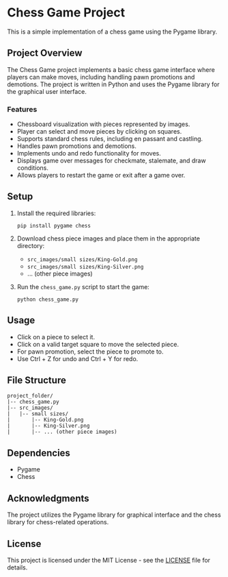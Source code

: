# Chess Game Project

This is a simple implementation of a chess game using the Pygame library.

## Project Overview

The Chess Game project implements a basic chess game interface where players can make moves, including handling pawn promotions and demotions. The project is written in Python and uses the Pygame library for the graphical user interface.

### Features

- Chessboard visualization with pieces represented by images.
- Player can select and move pieces by clicking on squares.
- Supports standard chess rules, including en passant and castling.
- Handles pawn promotions and demotions.
- Implements undo and redo functionality for moves.
- Displays game over messages for checkmate, stalemate, and draw conditions.
- Allows players to restart the game or exit after a game over.

## Setup

1. Install the required libraries:

   ```
   pip install pygame chess
   ```

2. Download chess piece images and place them in the appropriate directory:
   - `src_images/small sizes/King-Gold.png`
   - `src_images/small sizes/King-Silver.png`
   - ... (other piece images)

3. Run the `chess_game.py` script to start the game:

   ```
   python chess_game.py
   ```

## Usage

- Click on a piece to select it.
- Click on a valid target square to move the selected piece.
- For pawn promotion, select the piece to promote to.
- Use Ctrl + Z for undo and Ctrl + Y for redo.

## File Structure

```
project_folder/
|-- chess_game.py
|-- src_images/
|   |-- small sizes/
|       |-- King-Gold.png
|       |-- King-Silver.png
|       |-- ... (other piece images)
```

## Dependencies

- Pygame
- Chess

## Acknowledgments

The project utilizes the Pygame library for graphical interface and the chess library for chess-related operations.

## License

This project is licensed under the MIT License - see the [LICENSE](LICENSE) file for details.
